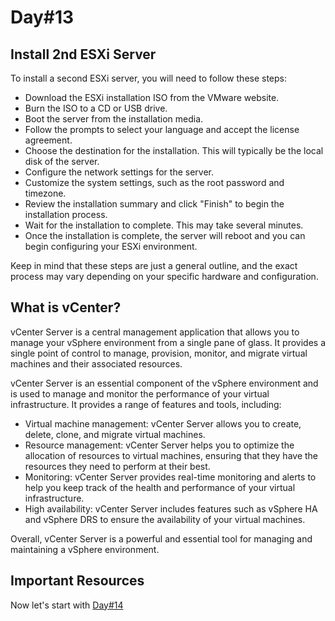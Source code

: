 # Day#13

## Install 2nd ESXi Server
To install a second ESXi server, you will need to follow these steps:

+ Download the ESXi installation ISO from the VMware website.
+ Burn the ISO to a CD or USB drive.
+ Boot the server from the installation media.
+ Follow the prompts to select your language and accept the license agreement.
+ Choose the destination for the installation. This will typically be the local disk of the server.
+ Configure the network settings for the server.
+ Customize the system settings, such as the root password and timezone.
+ Review the installation summary and click "Finish" to begin the installation process.
+ Wait for the installation to complete. This may take several minutes.
+ Once the installation is complete, the server will reboot and you can begin configuring your ESXi environment.

Keep in mind that these steps are just a general outline, and the exact process may vary depending on your specific hardware and configuration.

## What is vCenter?

vCenter Server is a central management application that allows you to manage your vSphere environment from a single pane of glass. It provides a single point of control to manage, provision, monitor, and migrate virtual machines and their associated resources.

vCenter Server is an essential component of the vSphere environment and is used to manage and monitor the performance of your virtual infrastructure. It provides a range of features and tools, including:

+ Virtual machine management: vCenter Server allows you to create, delete, clone, and migrate virtual machines.
+ Resource management: vCenter Server helps you to optimize the allocation of resources to virtual machines, ensuring that they have the resources they need to perform at their best.
+ Monitoring: vCenter Server provides real-time monitoring and alerts to help you keep track of the health and performance of your virtual infrastructure.
+ High availability: vCenter Server includes features such as vSphere HA and vSphere DRS to ensure the availability of your virtual machines.

Overall, vCenter Server is a powerful and essential tool for managing and maintaining a vSphere environment.

## Important Resources

Now let's start with [Day#14](Day%4014.md)